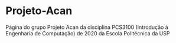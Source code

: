# Projeto-Acan
Página do grupo Projeto Acan da disciplina PCS3100 (Introdução à Engenharia de Computação) de 2020 da Escola Politécnica da USP
